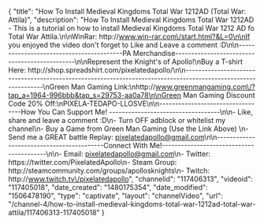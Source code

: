 {
    "title": "How To Install Medieval Kingdoms Total War 1212AD (Total War: Attila)",
    "description": "How To Install Medieval Kingdoms Total War 1212AD - This is a tutorial on how to install Medieval Kingdoms Total War 1212 AD fo Total War Attila.\n\nWinRar: http:\/\/www.win-rar.com\/start.html?&L=0\n\nIf you enjoyed the video don't forget to Like and Leave a comment :D\n\n-----------------------------------------PA Merchandise----------------------------------------------\n\nRepresent the Knight's of Apollo!\nBuy a T-shirt Here: http:\/\/shop.spreadshirt.com\/pixelatedapollo\/\n\n---------------------------------------------------------------------------------------------------------------\nGreen Man Gaming Link:\nhttp:\/\/www.greenmangaming.com\/?tap_a=1964-996bbb&tap_s=29753-aa0a78\n\nGreen Man Gaming Discount Code 20% Off:\nPIXELA-TEDAPO-LLOSVE\n\n----------------------------------How You Can Support Me! -----------------------------------\n\n- Like, share and leave a comment :D\n- Turn OFF adblock or whitelist my channel\n- Buy a Game from Green Man Gaming (Use the Link Above) \n- Send me a GREAT battle Replay: pixelatedapollo@gmail.com\n\n------------------------------------------Connect With Me!-----------------------------------------\n\n- Email: pixelatedapollo@gmail.com\n- Twitter: https:\/\/twitter.com\/PixelatedApollo\n- Steam Group:  http:\/\/steamcommunity.com\/groups\/apollosknights\n- Twitch: http:\/\/www.twitch.tv\/pixelatedapollo",
    "channelid": "117406313",
    "videoid": "117405018",
    "date_created": "1480175354",
    "date_modified": "1506478190",
    "type": "captivate",
    "layout": "channelVideo",
    "url": "\/channel-4\/how-to-install-medieval-kingdoms-total-war-1212ad-total-war-attila\/117406313-117405018"
}